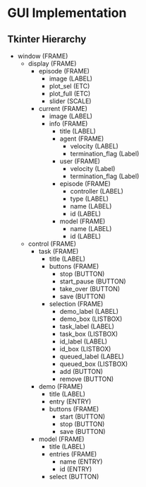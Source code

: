 # GUI Implementation

## Tkinter Hierarchy

- window (FRAME)
	- display (FRAME)
		- episode (FRAME)
			- image (LABEL)
			- plot_sel (ETC)
			- plot_full (ETC)
			- slider (SCALE)
		- current (FRAME)
			- image (LABEL)
			- info (FRAME)
				- title (LABEL)
				- agent (FRAME)
					- velocity (LABEL)
					- termination_flag (Label)
				- user (FRAME)
					- velocity (Label)
					- termination_flag (Label)
				- episode (FRAME)
					- controller (LABEL)
					- type (LABEL)
					- name (LABEL)
					- id (LABEL)
				- model (FRAME)
					- name (LABEL)
					- id (LABEL)
	- control (FRAME)
		- task (FRAME)
			- title (LABEL)
			- buttons (FRAME)
				- stop (BUTTON)
				- start_pause (BUTTON)
				- take_over (BUTTON)
				- save (BUTTON)
			- selection (FRAME)
				- demo_label (LABEL)
				- demo_box (LISTBOX)
				- task_label (LABEL)
				- task_box (LISTBOX)
				- id_label (LABEL)
				- id_box (LISTBOX)
				- queued_label (LABEL)
				- queued_box (LISTBOX)
				- add (BUTTON)
				- remove (BUTTON)
		- demo (FRAME)
			- title (LABEL)
			- entry (ENTRY)
			- buttons (FRAME)
				- start (BUTTON)
				- stop (BUTTON)
				- save (BUTTON)
		- model (FRAME)
			- title (LABEL)
			- entries (FRAME)
				- name (ENTRY)
				- id (ENTRY)
			- select (BUTTON)